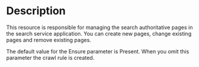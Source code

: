 # Description

This resource is responsible for managing the search authoritative pages in the
search service application. You can create new pages, change existing pages and
remove existing pages.

The default value for the Ensure parameter is Present. When you omit this
parameter the crawl rule is created.
